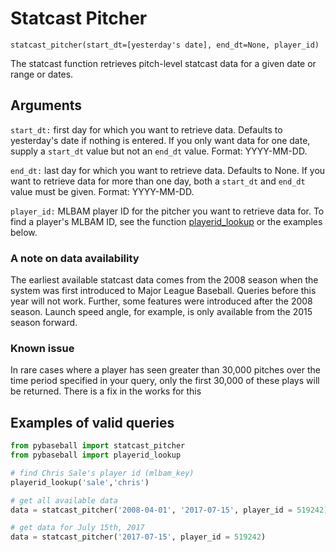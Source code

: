# Statcast Pitcher
`statcast_pitcher(start_dt=[yesterday's date], end_dt=None, player_id)`

The statcast function retrieves pitch-level statcast data for a given date or range or dates. 

## Arguments
`start_dt:` first day for which you want to retrieve data. Defaults to yesterday's date if nothing is entered. If you only want data for one date, supply a `start_dt` value but not an `end_dt` value. Format: YYYY-MM-DD. 

`end_dt:` last day for which you want to retrieve data. Defaults to None. If you want to retrieve data for more than one day, both a `start_dt` and `end_dt` value must be given. Format: YYYY-MM-DD. 

`player_id:` MLBAM player ID for the pitcher you want to retrieve data for. To find a player's MLBAM ID, see the function [playerid_lookup](http://github.com/jldbc/pybaseball/docs/playerid_lookup.md) or the examples below. 

### A note on data availability 
The earliest available statcast data comes from the 2008 season when the system was first introduced to Major League Baseball. Queries before this year will not work. Further, some features were introduced after the 2008 season. Launch speed angle, for example, is only available from the 2015 season forward. 

### Known issue
In rare cases where a player has seen greater than 30,000 pitches over the time period specified in your query, only the first 30,000 of these plays will be returned. There is a fix in the works for this

## Examples of valid queries

```python
from pybaseball import statcast_pitcher
from pybaseball import playerid_lookup

# find Chris Sale's player id (mlbam_key)
playerid_lookup('sale','chris')

# get all available data
data = statcast_pitcher('2008-04-01', '2017-07-15', player_id = 519242)

# get data for July 15th, 2017
data = statcast_pitcher('2017-07-15', player_id = 519242)
```
